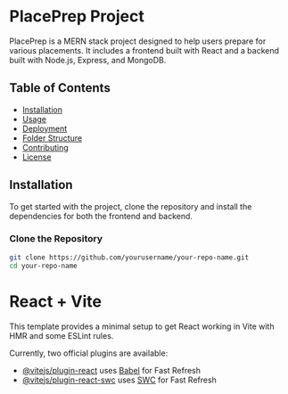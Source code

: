 # PlacePrep Project

PlacePrep is a MERN stack project designed to help users prepare for various placements. It includes a frontend built with React and a backend built with Node.js, Express, and MongoDB.

## Table of Contents

- [Installation](#installation)
- [Usage](#usage)
- [Deployment](#deployment)
- [Folder Structure](#folder-structure)
- [Contributing](#contributing)
- [License](#license)

## Installation

To get started with the project, clone the repository and install the dependencies for both the frontend and backend.

### Clone the Repository

```bash
git clone https://github.com/yourusername/your-repo-name.git
cd your-repo-name
```

# React + Vite

This template provides a minimal setup to get React working in Vite with HMR and some ESLint rules.

Currently, two official plugins are available:

- [@vitejs/plugin-react](https://github.com/vitejs/vite-plugin-react/blob/main/packages/plugin-react/README.md) uses [Babel](https://babeljs.io/) for Fast Refresh
- [@vitejs/plugin-react-swc](https://github.com/vitejs/vite-plugin-react-swc) uses [SWC](https://swc.rs/) for Fast Refresh
